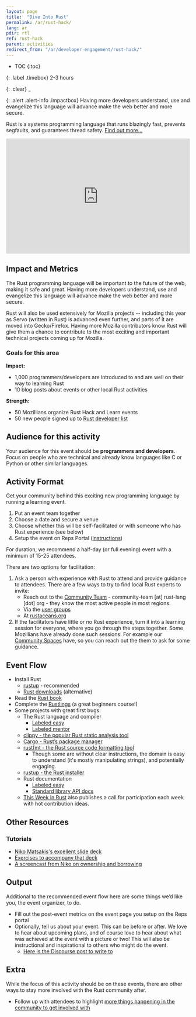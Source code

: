 ```yaml
---
layout: page
title:  "Dive Into Rust"
permalink: /ar/rust-hack/
lang: ar
pdir: rtl
ref: rust-hack
parent: activities
redirect_from: "/ar/developer-engagement/rust-hack/"
---
```


* TOC
{:toc}

{: .label .timebox}
<span class="glyphicon glyphicon-time" aria-hidden="true"></span> 2-3 hours

{: .clear}
_

{: .alert .alert-info .impactbox}
<span class="glyphicon glyphicon-ok-circle" aria-hidden="true"></span>
Having more developers understand, use and evangelize this language will advance make the web better and more secure.

Rust is a systems programming language that runs blazingly fast, prevents segfaults, and guarantees thread safety. [Find out more...](https://www.rust-lang.org)

<p>
  <iframe style="max-width:100%;" width="560" height="315" src="https://www.youtube.com/embed/8EPsnf_ZYU0" frameborder="0" allowfullscreen></iframe>
</p>

## Impact and Metrics

The Rust programming language will be important to the future of the web, making it safe and great. Having more developers understand, use and evangelize this language will advance make the web better and more secure.

Rust will also be used extensively for Mozilla projects -- including this year as Servo (written in Rust) is advanced even further, and parts of it are moved into Gecko/Firefox. Having more Mozilla contributors know Rust will give them a chance to contribute to the most exciting and important technical projects coming up for Mozilla.

### Goals for this area

__Impact:__

* 1,000 programmers/developers are introduced to and are well on their way to learning Rust
* 10 blog posts about events or other local Rust activities

__Strength:__

* 50 Mozillians organize Rust Hack and Learn events
* 50 new people signed up to [Rust developer list](https://users.rust-lang.org)

## Audience for this activity

Your audience for this event should be **programmers and developers**. Focus on people who are technical and already know languages like C or Python or other similar languages.

## Activity Format

Get your community behind this exciting new programming language by running a learning event.

1. Put an event team together
2. Choose a date and secure a venue
3. Choose whether this will be self-facilitated or with someone who has Rust experience (see below)
4. Setup the event on Reps Portal ([instructions](https://wiki.mozilla.org/ReMo/SOPs/Event_hosting))

For duration, we recommend a half-day (or full evening) event with a minimum of 15-25 attendees.

There are two options for facilitation:

1. Ask a person with experience with Rust to attend and provide guidance to attendees. There are a few ways to try to find local Rust experts to invite:
    * Reach out to the [Community Team](https://www.rust-lang.org/en-US/team.html#Community-team) - community-team [at] rust-lang [dot] org - they know the most active people in most regions.
    * Via the [user groups](https://www.rust-lang.org/en-US/user-groups.html)
    * At [rustaceans.org](http://www.rustaceans.org/)
2. If the facilitators have little or no Rust experience, turn it into a learning session for everyone, where you go through the steps together. Some Mozillians have already done such sessions. For example our [Community Spaces](https://wiki.mozilla.org/Participation/Community_Spaces) have, so you can reach out the them to ask for some guidance.

## Event Flow

* Install Rust
    * [rustup](http://www.rustup.rs) - recommended
    * [Rust downloads](https://www.rust-lang.org/downloads.html) (alternative)
* Read the [Rust book](https://doc.rust-lang.org/stable/book/)
* Complete the [Rustlings](https://github.com/carols10cents/rustlings) (a great beginners course!)
* Some projects with great first bugs:
    * The Rust language and compiler
        * [Labeled easy](https://github.com/rust-lang/rust/issues?q=is%3Aopen+is%3Aissue+label%3AE-easy)
        * [Labeled mentor](https://github.com/rust-lang/rust/issues?q=is%3Aopen+is%3Aissue+label%3AE-mentor)
    * [clippy - the popular Rust static analysis tool](https://github.com/Manishearth/rust-clippy)
    * [Cargo - Rust’s package manager](https://github.com/rust-lang/cargo/issues?q=is%3Aopen+is%3Aissue+label%3AE-easy)
    * [rustfmt - the Rust source code formatting tool](https://github.com/rust-lang-nursery/rustfmt/issues)
        * Though some are without clear instructions, the domain is easy to understand (it's mostly manipulating strings), and potentially engaging.
    * [rustup - the Rust installer](https://github.com/rust-lang-nursery/rustup.rs/issues?q=is%3Aopen+is%3Aissue+label%3A%22help+wanted%22)
    * Rust documentation
        * [Labeled easy](https://github.com/rust-lang/rust/issues?q=is%3Aopen+is%3Aissue+label%3AA-docs+label%3AE-easy)
        * [Standard library API docs](https://github.com/rust-lang/rust/issues/29329)
    * [This Week in Rust](https://this-week-in-rust.org/) also publishes a call for participation each week with hot contribution ideas.

## Other Resources

### Tutorials

* [Niko Matsakis's excellent slide deck](https://github.com/nikomatsakis/rust-tutorials-keynote)
* [Exercises to accompany that deck](https://github.com/nikomatsakis/rust-tutorializer)
* [A screencast from Niko on ownership and borrowing](https://www.youtube.com/watch?v=TCUBSbJENO4)

## Output
Additional to the recommended event flow here are some things we’d like you, the event organizer, to do.

* Fill out the post-event metrics on the event page you setup on the Reps portal
* Optionally, tell us about your event. This can be before or after. We love to hear about upcoming plans, and of course love to hear about what was achieved at the event with a picture or two! This will also be instructional and inspirational to others who might do the event.
    * [Here is the Discourse post to write to](https://discourse.mozilla-community.org/t/activate-mozilla-dive-into-rust/10073/1)

## Extra
While the focus of this activity should be on these events, there are other ways to stay more involved with the Rust community after.

* Follow up with attendees to highlight [more things happening in the community to get involved with](https://www.rust-lang.org/en-US/community.html)
